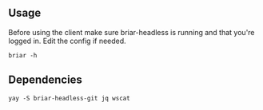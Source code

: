 ## Usage
Before using the client make sure briar-headless is running and that you're logged in.
Edit the config if needed.
``` 
briar -h 
```
## Dependencies
```
yay -S briar-headless-git jq wscat
``` 
